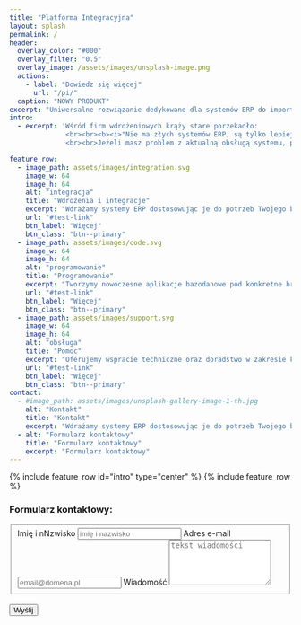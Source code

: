 ```yaml
---
title: "Platforma Integracyjna"
layout: splash
permalink: /
header:
  overlay_color: "#000"
  overlay_filter: "0.5"
  overlay_image: /assets/images/unsplash-image.png
  actions:
    - label: "Dowiedz się więcej"
      url: "/pi/"
  caption: "NOWY PRODUKT"
excerpt: "Uniwersalne rozwiązanie dedykowane dla systemów ERP do importu i eksport danych."
intro: 
  - excerpt: 'Wśród firm wdrożeniowych krąży stare porzekadło:
              <br><br><b><i>"Nie ma złych systemów ERP, są tylko lepiej lub gorzej wdrożone"</i></b>.
              <br><br>Jeżeli masz problem z aktualną obsługą systemu, potrzebujesz pomocy przy wdrożeniu lub usprawnieniu procesów w Twojej firmie skontaktuj się z Nami.'

feature_row:
  - image_path: assets/images/integration.svg
    image_w: 64
    image_h: 64
    alt: "integracja"
    title: "Wdrożenia i integracje"
    excerpt: "Wdrażamy systemy ERP dostosowując je do potrzeb Twojego biznesu. Integrujemy istniejące rozwiązania z systemami ERP."
    url: "#test-link"
    btn_label: "Więcej"
    btn_class: "btn--primary"
  - image_path: assets/images/code.svg
    image_w: 64
    image_h: 64
    alt: "programowanie"
    title: "Programowanie"
    excerpt: "Tworzymy nowoczesne aplikacje bazodanowe pod konkretne branże, wykorzystując do tego najlepsze technologie i standardy kodowania."
    url: "#test-link"
    btn_label: "Więcej"
    btn_class: "btn--primary"
  - image_path: assets/images/support.svg
    image_w: 64
    image_h: 64
    alt: "obsługa"
    title: "Pomoc"
    excerpt: "Oferujemy wspracie techniczne oraz doradstwo w zakresie konfiguracji, wdrożenia i obsługi systemów ERP."
    url: "#test-link"
    btn_label: "Więcej"
    btn_class: "btn--primary"
contact:
  - #image_path: assets/images/unsplash-gallery-image-1-th.jpg
    alt: "Kontakt"
    title: "Kontakt"
    excerpt: "Wdrażamy systemy ERP dostosowując je do potrzeb Twojego biznesu. Integrujemy istniejące rozwiązania z systemami ERP."
  - alt: "Formularz kontaktowy"
    title: "Formularz kontaktowy"
    excerpt: "Formularz kontaktowy"
---
```

{% include feature_row id="intro" type="center" %}
{% include feature_row %}

<h3>Formularz kontaktowy:</h3>
<script>
// javascript
window.onload = function() { 
  var el = document.getElementById('g-recaptcha-response'); 
  if (el) { 
    el.setAttribute('required', 'required'); 
  } 
}
</script>

<form id="fs-frm" name="simple-contact-form" accept-charset="utf-8" action="https://formspree.io/f/mleazawe" method="post">
  <fieldset id="fs-frm-inputs">
    <label for="full-name">Imię i nNzwisko</label>
    <input type="text" name="name" id="full-name" placeholder="imię i nazwisko" required="">
    <label for="email-address">Adres e-mail</label>
    <input type="email" name="_replyto" id="email-address" placeholder="email@domena.pl" required="">
    <label for="message">Wiadomość</label>
    <textarea rows="5" name="message" id="message" placeholder="tekst wiadomości" required=""></textarea>
    <input type="hidden" name="_subject" id="email-subject" value="Wiadomość z integi.pl">
  </fieldset>
  <div class="g-recaptcha" data-sitekey="6LdmEoMcAAAAAKbg4gCnuwMoT-9Td64sjtXs9Xik"></div>
  <br/>
  <input type="submit" value="Wyślij">
</form>